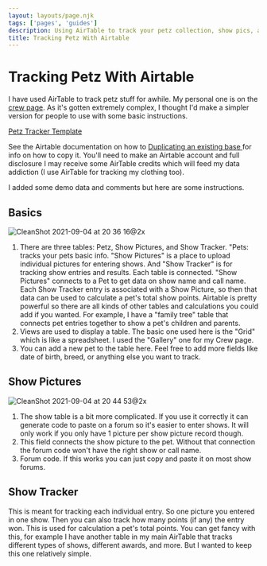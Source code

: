 ```yaml
---
layout: layouts/page.njk
tags: ['pages', 'guides']
description: Using AirTable to track your petz collection, show pics, and more. 
title: Tracking Petz With Airtable
---
```


# Tracking Petz With Airtable

I have used AirTable to track petz stuff for awhile. My personal one is on the [crew page](/crew). As it's gotten extremely complex, I thought I'd make a simpler version for people to use with some basic instructions. 


[Petz Tracker Template](https://airtable.com/shrRiwF0RaSC3kp1z)

See the Airtable documentation on how to [Duplicating an existing base
](https://support.airtable.com/hc/en-us/articles/202584549-Duplicating-an-existing-base) for info on how to copy it. You'll need to make an Airtable account and full disclosure I may receive some AirTable credits which will feed my data addiction (I use AirTable for tracking my clothing too). 

I added some demo data and comments but here are some instructions.

## Basics
![CleanShot 2021-09-04 at 20 36 16@2x](https://user-images.githubusercontent.com/1251094/132112088-5d206bea-6edd-48b5-be6a-13b13974a971.jpg)


1. There are three tables: Petz, Show Pictures, and Show Tracker. "Pets: tracks your pets basic info. "Show Pictures" is a place to upload individual pictures for entering shows. And "Show Tracker" is for tracking show entries and results. Each table is connected. "Show Pictures" connects to a Pet to get data on show name and call name. Each Show Tracker entry is associated with a Show Picture, so then that data can be used to calculate a pet's total show points. Airtable is pretty powerful so there are all kinds of other tables and calculations you could add if you wanted. For example, I have a "family tree" table that connects pet entries together to show a pet's children and parents. 
2. Views are used to display a table. The basic one used here is the "Grid" which is like a spreadsheet. I used the "Gallery" one for my Crew page.
3. You can add a new pet to the table here. Feel free to add more fields like date of birth, breed, or anything else you want to track. 

## Show Pictures

![CleanShot 2021-09-04 at 20 44 53@2x](https://user-images.githubusercontent.com/1251094/132112203-32c7ecfc-8e5b-4e2f-9394-f52b10a926ed.jpg)

1. The show table is a bit more complicated. If you use it correctly it can generate code to paste on a forum so it's easier to enter shows. It will only work if you only have 1 picture per show picture record though. 
2. This field connects the show picture to the pet. Without that connection the forum code won't have the right show or call name.
3. Forum code. If this works you can just copy and paste it on most show forums. 

## Show Tracker
This is meant for tracking each individual entry. So one picture you entered in one show. Then you can also track how many points (if any) the entry won. This is used for calculation a pet's total points. You can get fancy with this, for example I have another table in my main AirTable that tracks different types of shows, different awards, and more. But I wanted to keep this one relatively simple. 
